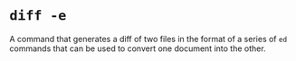 # `diff -e`
A command that generates a diff of two files in the format of a series of `ed` commands that can be used to convert one document into the other.
